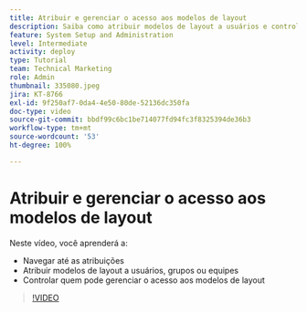 ```yaml
---
title: Atribuir e gerenciar o acesso aos modelos de layout
description: Saiba como atribuir modelos de layout a usuários e controlar quem pode gerenciar o acesso.
feature: System Setup and Administration
level: Intermediate
activity: deploy
type: Tutorial
team: Technical Marketing
role: Admin
thumbnail: 335080.jpeg
jira: KT-8766
exl-id: 9f250af7-0da4-4e50-80de-52136dc350fa
doc-type: video
source-git-commit: bbdf99c6bc1be714077fd94fc3f8325394de36b3
workflow-type: tm+mt
source-wordcount: '53'
ht-degree: 100%

---
```


# Atribuir e gerenciar o acesso aos modelos de layout

Neste vídeo, você aprenderá a:

* Navegar até as atribuições
* Atribuir modelos de layout a usuários, grupos ou equipes
* Controlar quem pode gerenciar o acesso aos modelos de layout

>[!VIDEO](https://video.tv.adobe.com/v/335080/?quality=12&learn=on&enablevpops=1)
